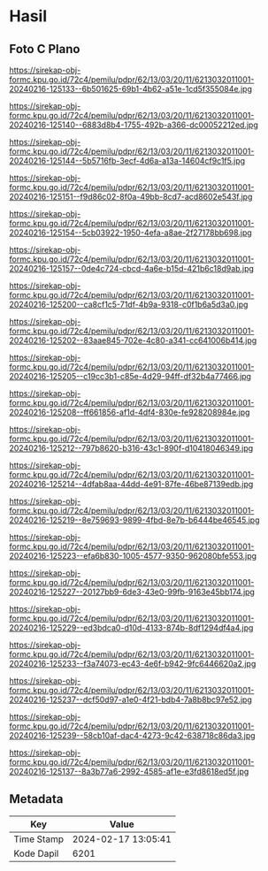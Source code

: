 # Hasil

## Foto C Plano

https://sirekap-obj-formc.kpu.go.id/72c4/pemilu/pdpr/62/13/03/20/11/6213032011001-20240216-125133--6b501625-69b1-4b62-a51e-1cd5f355084e.jpg

https://sirekap-obj-formc.kpu.go.id/72c4/pemilu/pdpr/62/13/03/20/11/6213032011001-20240216-125140--6883d8b4-1755-492b-a366-dc00052212ed.jpg

https://sirekap-obj-formc.kpu.go.id/72c4/pemilu/pdpr/62/13/03/20/11/6213032011001-20240216-125144--5b5716fb-3ecf-4d6a-a13a-14604cf9c1f5.jpg

https://sirekap-obj-formc.kpu.go.id/72c4/pemilu/pdpr/62/13/03/20/11/6213032011001-20240216-125151--f9d86c02-8f0a-49bb-8cd7-acd8602e543f.jpg

https://sirekap-obj-formc.kpu.go.id/72c4/pemilu/pdpr/62/13/03/20/11/6213032011001-20240216-125154--5cb03922-1950-4efa-a8ae-2f27178bb698.jpg

https://sirekap-obj-formc.kpu.go.id/72c4/pemilu/pdpr/62/13/03/20/11/6213032011001-20240216-125157--0de4c724-cbcd-4a6e-b15d-421b6c18d9ab.jpg

https://sirekap-obj-formc.kpu.go.id/72c4/pemilu/pdpr/62/13/03/20/11/6213032011001-20240216-125200--ca8cf1c5-71df-4b9a-9318-c0f1b6a5d3a0.jpg

https://sirekap-obj-formc.kpu.go.id/72c4/pemilu/pdpr/62/13/03/20/11/6213032011001-20240216-125202--83aae845-702e-4c80-a341-cc641006b414.jpg

https://sirekap-obj-formc.kpu.go.id/72c4/pemilu/pdpr/62/13/03/20/11/6213032011001-20240216-125205--c19cc3b1-c85e-4d29-94ff-df32b4a77466.jpg

https://sirekap-obj-formc.kpu.go.id/72c4/pemilu/pdpr/62/13/03/20/11/6213032011001-20240216-125208--ff661856-af1d-4df4-830e-fe928208984e.jpg

https://sirekap-obj-formc.kpu.go.id/72c4/pemilu/pdpr/62/13/03/20/11/6213032011001-20240216-125212--797b8620-b316-43c1-890f-d10418046349.jpg

https://sirekap-obj-formc.kpu.go.id/72c4/pemilu/pdpr/62/13/03/20/11/6213032011001-20240216-125214--4dfab8aa-44dd-4e91-87fe-46be87139edb.jpg

https://sirekap-obj-formc.kpu.go.id/72c4/pemilu/pdpr/62/13/03/20/11/6213032011001-20240216-125219--8e759693-9899-4fbd-8e7b-b6444be46545.jpg

https://sirekap-obj-formc.kpu.go.id/72c4/pemilu/pdpr/62/13/03/20/11/6213032011001-20240216-125223--efa6b830-1005-4577-9350-962080bfe553.jpg

https://sirekap-obj-formc.kpu.go.id/72c4/pemilu/pdpr/62/13/03/20/11/6213032011001-20240216-125227--20127bb9-6de3-43e0-99fb-9163e45bb174.jpg

https://sirekap-obj-formc.kpu.go.id/72c4/pemilu/pdpr/62/13/03/20/11/6213032011001-20240216-125229--ed3bdca0-d10d-4133-874b-8df1294df4a4.jpg

https://sirekap-obj-formc.kpu.go.id/72c4/pemilu/pdpr/62/13/03/20/11/6213032011001-20240216-125233--f3a74073-ec43-4e6f-b942-9fc6446620a2.jpg

https://sirekap-obj-formc.kpu.go.id/72c4/pemilu/pdpr/62/13/03/20/11/6213032011001-20240216-125237--dcf50d97-a1e0-4f21-bdb4-7a8b8bc97e52.jpg

https://sirekap-obj-formc.kpu.go.id/72c4/pemilu/pdpr/62/13/03/20/11/6213032011001-20240216-125239--58cb10af-dac4-4273-9c42-638718c86da3.jpg

https://sirekap-obj-formc.kpu.go.id/72c4/pemilu/pdpr/62/13/03/20/11/6213032011001-20240216-125137--8a3b77a6-2992-4585-af1e-e3fd8618ed5f.jpg


## Metadata

| Key        | Value               |
| ---------- | ------------------- |
| Time Stamp | 2024-02-17 13:05:41 |
| Kode Dapil | 6201                |



